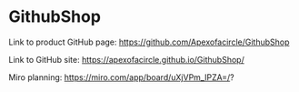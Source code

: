 # GithubShop

Link to product GitHub page: https://github.com/Apexofacircle/GithubShop

Link to GitHub site: https://apexofacircle.github.io/GithubShop/

Miro planning: https://miro.com/app/board/uXjVPm_IPZA=/?
